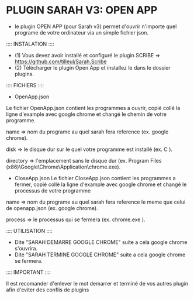 
# PLUGIN SARAH V3: OPEN APP

- le plugin OPEN APP (pour Sarah v3) permet d'ouvrir n'importe quel programe de votre ordinateur via un simple fichier json.

:::: INSTALATION ::::
- (1) Vous devez avoir installé et configuré le plugin SCRIBE => https://github.com/tilleul/Sarah.Scribe
- (2) Télécharger le plugin Open App et installez le dans le dossier plugins.

:::: FICHIERS ::::
- OpenApp.json 

Le fichier OpenApp.json contient les programmes a ouvrir, copié collé la ligne d'example avec google chrome et changé le chemin de votre programme.

name => nom du programe au quel sarah fera reference (ex. google chrome).

disk => le disque dur sur le quel votre programme est installé (ex. C ).

directory => l'emplacement sans le disque dur (ex. Program Files (x86)\Google\Chrome\Application\chrome.exe).

- CloseApp.json 
Le fichier CloseApp.json contient les programmes a fermer, copié collé la ligne d'example avec google chrome et changé le processus de votre programme

name => nom du programe au quel sarah fera reference le meme que celui de openapp.json (ex. google chrome).

process => le processus qui se fermera (ex. chrome.exe ).

:::: UTILISATION ::::

- Dite "SARAH DEMARRE GOOGLE CHROME" suite a cela google chrome s'ouvrira.
- Dite "SARAH TERMINE GOOGLE CHROME" suite a cela google chrome se fermera.

:::: IMPORTANT ::::

Il est recomander d'enlever le mot demarrer et terminé de vos autres plugin afin d'eviter des conflis de plugins
